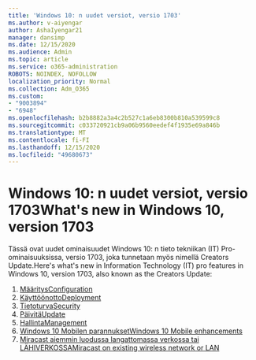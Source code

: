 ```yaml
---
title: 'Windows 10: n uudet versiot, versio 1703'
ms.author: v-aiyengar
author: AshaIyengar21
manager: dansimp
ms.date: 12/15/2020
ms.audience: Admin
ms.topic: article
ms.service: o365-administration
ROBOTS: NOINDEX, NOFOLLOW
localization_priority: Normal
ms.collection: Adm_O365
ms.custom:
- "9003894"
- "6948"
ms.openlocfilehash: b2b8882a3a4c2b527c1a6eb8300b810a539599c8
ms.sourcegitcommit: c033720921cb9a06b9560eedef4f1935e69a846b
ms.translationtype: MT
ms.contentlocale: fi-FI
ms.lasthandoff: 12/15/2020
ms.locfileid: "49680673"
---
```

# <a name="whats-new-in-windows-10-version-1703"></a><span data-ttu-id="c74cf-102">Windows 10: n uudet versiot, versio 1703</span><span class="sxs-lookup"><span data-stu-id="c74cf-102">What's new in Windows 10, version 1703</span></span>

<span data-ttu-id="c74cf-103">Tässä ovat uudet ominaisuudet Windows 10: n tieto tekniikan (IT) Pro-ominaisuuksissa, versio 1703, joka tunnetaan myös nimellä Creators Update.</span><span class="sxs-lookup"><span data-stu-id="c74cf-103">Here's what's new in Information Technology (IT) pro features in Windows 10, version 1703, also known as the Creators Update:</span></span>

1. [<span data-ttu-id="c74cf-104">Määritys</span><span class="sxs-lookup"><span data-stu-id="c74cf-104">Configuration</span></span>](https://go.microsoft.com/fwlink/?linkid=2114188)
1. [<span data-ttu-id="c74cf-105">Käyttöönotto</span><span class="sxs-lookup"><span data-stu-id="c74cf-105">Deployment</span></span>](https://go.microsoft.com/fwlink/?linkid=2114365)    
1. [<span data-ttu-id="c74cf-106">Tietoturva</span><span class="sxs-lookup"><span data-stu-id="c74cf-106">Security</span></span>](https://go.microsoft.com/fwlink/?linkid=2114366)
1. [<span data-ttu-id="c74cf-107">Päivitä</span><span class="sxs-lookup"><span data-stu-id="c74cf-107">Update</span></span>](https://go.microsoft.com/fwlink/?linkid=2114189)
1. [<span data-ttu-id="c74cf-108">Hallinta</span><span class="sxs-lookup"><span data-stu-id="c74cf-108">Management</span></span>](https://go.microsoft.com/fwlink/?linkid=2114367)
1. [<span data-ttu-id="c74cf-109">Windows 10 Mobilen parannukset</span><span class="sxs-lookup"><span data-stu-id="c74cf-109">Windows 10 Mobile enhancements</span></span>](https://go.microsoft.com/fwlink/?linkid=2114368)
1. [<span data-ttu-id="c74cf-110">Miracast aiemmin luodussa langattomassa verkossa tai LÄHIVERKOSSA</span><span class="sxs-lookup"><span data-stu-id="c74cf-110">Miracast on existing wireless network or LAN</span></span>](https://go.microsoft.com/fwlink/?linkid=2114190)
